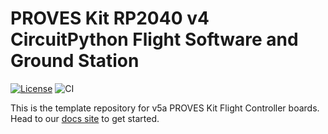 # PROVES Kit RP2040 v4 CircuitPython Flight Software and Ground Station

[![License](https://img.shields.io/badge/license-MIT-blue.svg)](LICENSE)
![CI](https://github.com/proveskit/CircuitPython_RP2350_v5a/actions/workflows/ci.yaml/badge.svg)

This is the template repository for v5a PROVES Kit Flight Controller boards. Head to our [docs site](https://proveskit.github.io/pysquared/) to get started.
